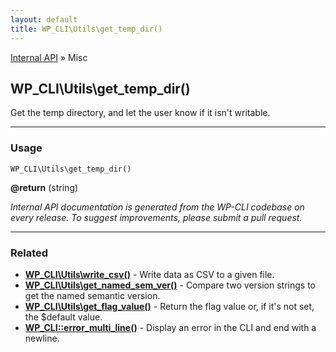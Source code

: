 ```yaml
---
layout: default
title: WP_CLI\Utils\get_temp_dir()
---
```


<a href="/docs/internal-api/">Internal API</a> &raquo; Misc

## WP_CLI\Utils\get_temp_dir()

Get the temp directory, and let the user know if it isn't writable.

***

### Usage

    WP_CLI\Utils\get_temp_dir()

<div>
<strong>@return</strong> (string) <br /></p>
</div>


*Internal API documentation is generated from the WP-CLI codebase on every release. To suggest improvements, please submit a pull request.*


***

### Related

<ul>



<li><strong><a href="/docs/internal-api/wp-cli-utils-write-csv/">WP_CLI\Utils\write_csv()</a></strong> - Write data as CSV to a given file.</li>


<li><strong><a href="/docs/internal-api/wp-cli-utils-get-named-sem-ver/">WP_CLI\Utils\get_named_sem_ver()</a></strong> - Compare two version strings to get the named semantic version.</li>


<li><strong><a href="/docs/internal-api/wp-cli-utils-get-flag-value/">WP_CLI\Utils\get_flag_value()</a></strong> - Return the flag value or, if it's not set, the $default value.</li>


<li><strong><a href="/docs/internal-api/wp-cli-error-multi-line/">WP_CLI::error_multi_line()</a></strong> - Display an error in the CLI and end with a newline.</li>



</ul>


